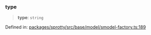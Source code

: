 
### type

> **type**: `string`

Defined in: [packages/sprotty/src/base/model/smodel-factory.ts:189](https://github.com/eclipse-sprotty/sprotty/blob/f9b2433481cc27a1ac0c92d525a92039ae7f6c76/packages/sprotty/src/base/model/smodel-factory.ts#L189)
